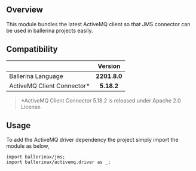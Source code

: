 ## Overview

This module bundles the latest ActiveMQ client so that JMS connector can be used in ballerina projects easily.

## Compatibility

| |   Version    |
|:---|:------------:|
|Ballerina Language | **2201.8.0** |
|ActiveMQ Client Connector* |  **5.18.2**  |

> *ActiveMQ Client Connector 5.18.2 is released under Apache 2.0 License.

## Usage

To add the ActiveMQ driver dependency the project simply import the module as below,

```ballerina
import ballerinax/jms;
import ballerinax/activemq.driver as _;
```
